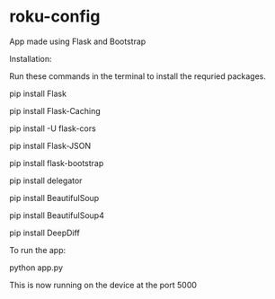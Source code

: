 # roku-config
App made using Flask and Bootstrap

Installation:

Run these commands in the terminal to install the requried packages.


pip install Flask

pip install Flask-Caching

pip install -U flask-cors

pip install Flask-JSON

pip install flask-bootstrap

pip install delegator

pip install BeautifulSoup

pip install BeautifulSoup4

pip install DeepDiff



To run the app:

python app.py


This is now running on the device at the port 5000
